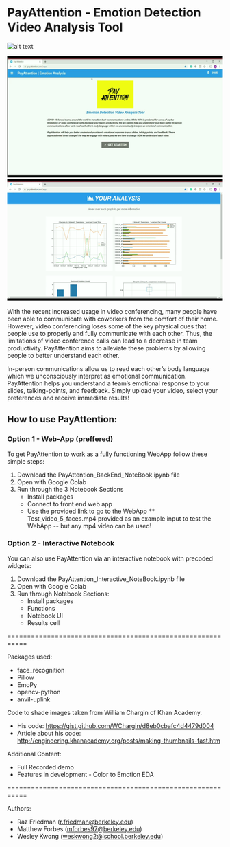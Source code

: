 # PayAttention - Emotion Detection Video Analysis Tool
![alt text](https://encrypted-tbn0.gstatic.com/images?q=tbn%3AANd9GcSlqqeSaPXhlIIa3cgWd0l3TBUlzXk5rGIQZmMVheyiLF2VK001&usqp=CAU)

![](demo.gif)![](demo2.gif)

With the recent increased usage in video conferencing, many people have been able to communicate with coworkers from the comfort of their home. However, video conferencing loses some of the key physical cues that people use to properly and fully communicate with each other. Thus, the limitations of video conference calls can lead to a decrease in team productivity. PayAttention aims to alleviate these problems by allowing people to better understand each other. 

In-person communications allow us to read each other’s body language which we unconsciously interpret as emotional communication. PayAttention helps you understand a team’s emotional response to your slides, talking-points, and feedback. Simply upload your video, select your preferences and receive immediate results! 

## How to use PayAttention:

### Option 1 - Web-App (preffered)

To get PayAttention to work as a fully functioning WebApp follow these simple steps:
1. Download the PayAttention_BackEnd_NoteBook.ipynb file
2. Open with Google Colab
3. Run through the 3 Notebook Sections
      - Install packages
      - Connect to front end web app
      - Use the provided link to go to the WebApp
      ** Test_video_5_faces.mp4 provided as an example input to test the WebApp -- but any mp4 video can be used!
     
### Option 2 - Interactive Notebook

You can also use PayAttention via an interactive notebook with precoded widgets:
1. Download the PayAttention_Interactive_NoteBook.ipynb file
2. Open with Google Colab
3. Run through Notebook Sections:
      - Install packages
      - Functions
      - Notebook UI
      - Results cell
      
===========================================================

Packages used:
- face_recognition
- Pillow
- EmoPy
- opencv-python
- anvil-uplink

Code to shade images taken from William Chargin of Khan Academy.
- His code: https://gist.github.com/WChargin/d8eb0cbafc4d4479d004
- Article about his code: http://engineering.khanacademy.org/posts/making-thumbnails-fast.htm

Additional Content:
- Full Recorded demo
- Features in development - Color to Emotion EDA

===========================================================

Authors:
- Raz Friedman (r.friedman@berkeley.edu)
- Matthew Forbes (mforbes97@berkeley.edu)
- Wesley Kwong (weskwong2@ischool.berkeley.edu)
